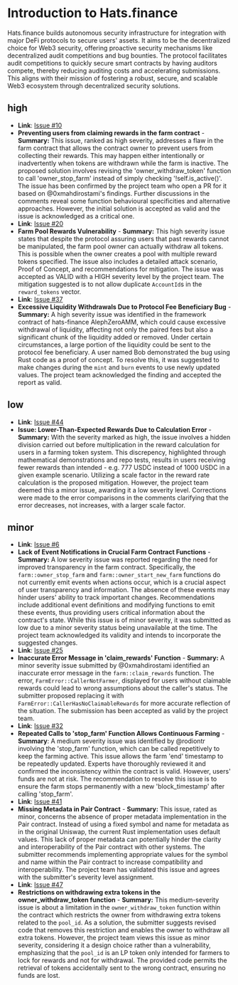 # **Introduction to Hats.finance**


Hats.finance builds autonomous security infrastructure for integration with major DeFi protocols to secure users' assets. 
It aims to be the decentralized choice for Web3 security, offering proactive security mechanisms like decentralized audit competitions and bug bounties. 
The protocol facilitates audit competitions to quickly secure smart contracts by having auditors compete, thereby reducing auditing costs and accelerating submissions. 
This aligns with their mission of fostering a robust, secure, and scalable Web3 ecosystem through decentralized security solutions​.

## high

  - **Link**: [Issue #10](https://github.com/hats-finance/AlephZeroAMM-0x0d88a9ece90994ecb3ba704730819d71c139f60f/issues/2090504441)
  - **Preventing users from claiming rewards in the farm contract** - **Summary:** This issue, ranked as high severity, addresses a flaw in the farm contract that allows the contract owner to prevent users from collecting their rewards. This may happen either intentionally or inadvertently when tokens are withdrawn while the farm is inactive. The proposed solution involves revising the 'owner_withdraw_token' function to call 'owner_stop_farm' instead of simply checking '!self.is_active()'. The issue has been confirmed by the project team who open a PR for it based on @0xmahdirostami's findings. Further discussions in the comments reveal some function behavioural specificities and alternative approaches. However, the initial solution is accepted as valid and the issue is acknowledged as a critical one.
  - **Link**: [Issue #20](https://github.com/hats-finance/AlephZeroAMM-0x0d88a9ece90994ecb3ba704730819d71c139f60f/issues/2091267607)
  - **Farm Pool Rewards Vulnerability** - **Summary:** This high severity issue states that despite the protocol assuring users that past rewards cannot be manipulated, the farm pool owner can actually withdraw all tokens. This is possible when the owner creates a pool with multiple reward tokens specified. The issue also includes a detailed attack scenario, Proof of Concept, and recommendations for mitigation. The issue was accepted as VALID with a HIGH severity level by the project team. The mitigation suggested is to not allow duplicate `AccountId`s in the `reward_tokens` vector.
  - **Link**: [Issue #37](https://github.com/hats-finance/AlephZeroAMM-0x0d88a9ece90994ecb3ba704730819d71c139f60f/issues/2094247840)
  - **Excessive Liquidity Withdrawals Due to Protocol Fee Beneficiary Bug** - **Summary:** A high severity issue was identified in the framework contract of hats-finance AlephZeroAMM, which could cause excessive withdrawal of liquidity, affecting not only the paired fees but also a significant chunk of the liquidity added or removed. Under certain circumstances, a large portion of the liquidity could be sent to the protocol fee beneficiary. A user named Bob demonstrated the bug using Rust code as a proof of concept. To resolve this, it was suggested to make changes during the `mint` and `burn` events to use newly updated values. The project team acknowledged the finding and accepted the report as valid.
## low

  - **Link**: [Issue #44](https://github.com/hats-finance/AlephZeroAMM-0x0d88a9ece90994ecb3ba704730819d71c139f60f/issues/2102764453)
  - **Issue: Lower-Than-Expected Rewards Due to Calculation Error** - **Summary:** With the severity marked as high, the issue involves a hidden division carried out before multiplication in the reward calculation for users in a farming token system. This discrepency, highlighted through mathematical demonstrations and repo tests, results in users receiving fewer rewards than intended - e.g. 777 USDC instead of 1000 USDC in a given example scenario. Utilizing a scale factor in the reward rate calculation is the proposed mitigation. However, the project team deemed this a minor issue, awarding it a low severity level. Corrections were made to the error comparisons in the comments clarifying that the error decreases, not increases, with a larger scale factor.
## minor

  - **Link**: [Issue #6](https://github.com/hats-finance/AlephZeroAMM-0x0d88a9ece90994ecb3ba704730819d71c139f60f/issues/2088763058)
  - **Lack of Event Notifications in Crucial Farm Contract Functions** - 
**Summary:** A low severity issue was reported regarding the need for improved transparency in the farm contract. Specifically, the `farm::owner_stop_farm` and `farm::owner_start_new_farm` functions do not currently emit events when actions occur, which is a crucial aspect of user transparency and information. The absence of these events may hinder users' ability to track important changes. Recommendations include additional event definitions and modifying functions to emit these events, thus providing users critical information about the contract's state. While this issue is of minor severity, it was submitted as low due to a minor severity status being unavailable at the time. The project team acknowledged its validity and intends to incorporate the suggested changes.
  - **Link**: [Issue #25](https://github.com/hats-finance/AlephZeroAMM-0x0d88a9ece90994ecb3ba704730819d71c139f60f/issues/2092698405)
  - **Inaccurate Error Message in 'claim_rewards' Function** - **Summary:** A minor severity issue submitted by @0xmahdirostami identified an inaccurate error message in the `farm::claim_rewards` function. The error, `FarmError::CallerNotFarmer`, displayed for users without claimable rewards could lead to wrong assumptions about the caller's status. The submitter proposed replacing it with `FarmError::CallerHasNoClaimableRewards` for more accurate reflection of the situation. The submission has been accepted as valid by the project team.
  - **Link**: [Issue #32](https://github.com/hats-finance/AlephZeroAMM-0x0d88a9ece90994ecb3ba704730819d71c139f60f/issues/2093262685)
  - **Repeated Calls to 'stop_farm' Function Allows Continuous Farming** - **Summary**: A medium severity issue was identified by @rodiontr involving the 'stop_farm' function, which can be called repetitively to keep the farming active. This issue allows the farm 'end' timestamp to be repeatedly updated. Experts have thoroughly reviewed it and confirmed the inconsistency within the contract is valid. However, users' funds are not at risk. The recommendation to resolve this issue is to ensure the farm stops permanently with a new 'block_timestamp' after calling 'stop_farm'.
  - **Link**: [Issue #41](https://github.com/hats-finance/AlephZeroAMM-0x0d88a9ece90994ecb3ba704730819d71c139f60f/issues/2100680396)
  - **Missing Metadata in Pair Contract** - **Summary:** This issue, rated as minor, concerns the absence of proper metadata implementation in the Pair contract. Instead of using a fixed symbol and name for metadata as in the original Uniswap, the current Rust implementation uses default values. This lack of proper metadata can potentially hinder the clarity and interoperability of the Pair contract with other systems. The submitter recommends implementing appropriate values for the symbol and name within the Pair contract to increase compatibility and interoperability. The project team has validated this issue and agrees with the submitter's severity level assignment.
  - **Link**: [Issue #47](https://github.com/hats-finance/AlephZeroAMM-0x0d88a9ece90994ecb3ba704730819d71c139f60f/issues/2104120397)
  - **Restrictions on withdrawing extra tokens in the owner_withdraw_token function** - **Summary:** This medium-severity issue is about a limitation in the `owner_withdraw_token` function within the contract which restricts the owner from withdrawing extra tokens related to the `pool_id`. As a solution, the submitter suggests revised code that removes this restriction and enables the owner to withdraw all extra tokens. However, the project team views this issue as minor severity, considering it a design choice rather than a vulnerability, emphasizing that the `pool_id` is an LP token only intended for farmers to lock for rewards and not for withdrawal. The provided code permits the retrieval of tokens accidentally sent to the wrong contract, ensuring no funds are lost.
